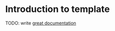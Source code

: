 # Introduction to template

TODO: write [great documentation](http://jacobian.org/writing/great-documentation/what-to-write/)
